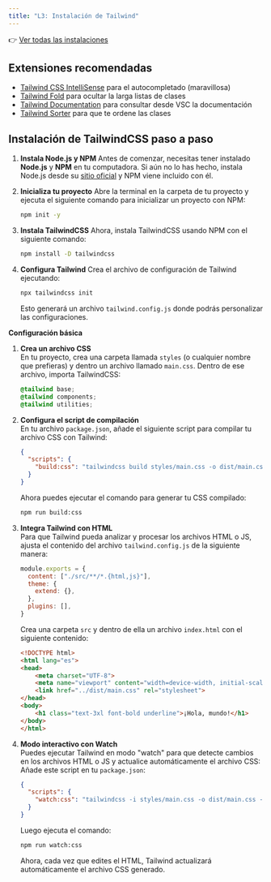 ```yaml
---
title: "L3: Instalación de Tailwind"
---
```


👉 [Ver todas las instalaciones](https://tailwindcss.com/docs/installation)

## Extensiones recomendadas

- [Tailwind CSS IntelliSense](https://marketplace.visualstudio.com/items?itemName=bradlc.vscode-tailwindcss) para el autocompletado (maravillosa)
- [Tailwind Fold](https://marketplace.visualstudio.com/items?itemName=stivo.tailwind-fold) para ocultar la larga listas de clases
- [Tailwind Documentation](https://marketplace.visualstudio.com/items?itemName=alfredbirk.tailwind-documentation) para consultar desde VSC la documentación
- [Tailwind Sorter](https://marketplace.visualstudio.com/items?itemName=dejmedus.tailwind-sorter) para que te ordene las clases

## Instalación de TailwindCSS paso a paso

1. **Instala Node.js y NPM**
   Antes de comenzar, necesitas tener instalado **Node.js** y **NPM** en tu computadora. Si aún no lo has hecho, instala Node.js desde su [sitio oficial](https://nodejs.org/) y NPM viene incluido con él.

2. **Inicializa tu proyecto**
   Abre la terminal en la carpeta de tu proyecto y ejecuta el siguiente comando para inicializar un proyecto con NPM:
   ```bash
   npm init -y
   ```

3. **Instala TailwindCSS**
   Ahora, instala TailwindCSS usando NPM con el siguiente comando:
   ```bash
   npm install -D tailwindcss
   ```

4. **Configura Tailwind**
   Crea el archivo de configuración de Tailwind ejecutando:
   ```bash
   npx tailwindcss init
   ```
   Esto generará un archivo `tailwind.config.js` donde podrás personalizar las configuraciones.

**Configuración básica**

1. **Crea un archivo CSS**  
   En tu proyecto, crea una carpeta llamada `styles` (o cualquier nombre que prefieras) y dentro un archivo llamado `main.css`. Dentro de ese archivo, importa TailwindCSS:
   ```css
   @tailwind base;
   @tailwind components;
   @tailwind utilities;
   ```

2. **Configura el script de compilación**  
   En tu archivo `package.json`, añade el siguiente script para compilar tu archivo CSS con Tailwind:
   ```json
   {
     "scripts": {
       "build:css": "tailwindcss build styles/main.css -o dist/main.css"
     }
   }
   ```
   Ahora puedes ejecutar el comando para generar tu CSS compilado:
   ```bash
   npm run build:css
   ```

3. **Integra Tailwind con HTML**  
   Para que Tailwind pueda analizar y procesar los archivos HTML o JS, ajusta el contenido del archivo `tailwind.config.js` de la siguiente manera:
   ```js
   module.exports = {
     content: ["./src/**/*.{html,js}"],
     theme: {
       extend: {},
     },
     plugins: [],
   }
   ```

   Crea una carpeta `src` y dentro de ella un archivo `index.html` con el siguiente contenido:
   ```html
   <!DOCTYPE html>
   <html lang="es">
   <head>
       <meta charset="UTF-8">
       <meta name="viewport" content="width=device-width, initial-scale=1.0">
       <link href="../dist/main.css" rel="stylesheet">
   </head>
   <body>
       <h1 class="text-3xl font-bold underline">¡Hola, mundo!</h1>
   </body>
   </html>
   ```

4. **Modo interactivo con Watch**  
   Puedes ejecutar Tailwind en modo "watch" para que detecte cambios en los archivos HTML o JS y actualice automáticamente el archivo CSS:
   Añade este script en tu `package.json`:
   ```json
   {
     "scripts": {    
       "watch:css": "tailwindcss -i styles/main.css -o dist/main.css --watch"
     }
   }
   ```
   Luego ejecuta el comando:
   ```bash
   npm run watch:css
   ```
   Ahora, cada vez que edites el HTML, Tailwind actualizará automáticamente el archivo CSS generado.
